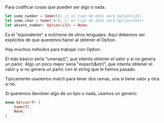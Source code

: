 Para codificar cosas que pueden ser algo o nada.

```rust
let some_number = Some(5); // el tipo de dato será Option<i32>
let some_char = Some('e'); // el tipo de dato será Option<char>
let absent_number: Option<i32> = None;
```

Es el "equivalente" a null/none de otros lenguajes.
Aquí debemos ser explícitos de que queremos hacer al obtener el Option.

Hay muchos métodos para trabajar con Option.

El más básico sería "unwrap()", que intenta obtener el valor y si no genera un panic.
Algo un poco mejor sería "expect(&str)", que intenta obtener el valor y si no genera un panic con el string que le hemos pasado.

Típicamente usaremos match para tener dos ramas, una si tiene valor y otra si no.


Si queremos devolver algo de un tipo o nada, usamos un generic:
```rust
enum Option<T> {
    Some(T),
    None,
}
```
